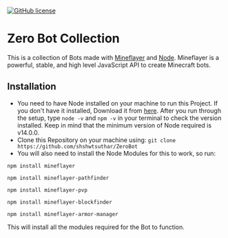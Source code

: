 [![GitHub license](https://img.shields.io/github/license/shshwtsuthar/SpeedBot)](https://github.com/shshwtsuthar/SpeedBot/blob/main/LICENSE)
# Zero Bot Collection
This is a collection of Bots made with [Mineflayer](https://github.com/PrismarineJS/mineflayer) and [Node](https://nodejs.org). Mineflayer is a powerful, stable, and high level JavaScript API to create Minecraft bots.

## Installation
- You need to have Node installed on your machine to run this Project. If you don't have it installed, Download it from [here](https://nodejs.org/en/download/). After you run through the setup, type ```node -v``` and ```npm -v``` in your terminal to check the version installed. Keep in mind that the minimum version of Node required is v14.0.0.
- Clone this Repository on your machine using:
```git clone https://github.com/shshwtsuthar/ZeroBot```
- You will also need to install the Node Modules for this to work, so run:

```npm install mineflayer```

```npm install mineflayer-pathfinder```

```npm install mineflayer-pvp```

```npm install mineflayer-blockfinder```

```npm install mineflayer-armor-manager```

This will install all the modules required for the Bot to function.
